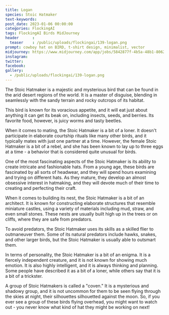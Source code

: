 ```yaml
---
title: Logan
species: Stoic Hatmaker
text-keywords: 
post_date: 2023-01-06 00:00:00
categories: FlockingAI
tags: FlockingAI Birds MidJourney 
header      :
  teaser    : /public/uploads/flockingai/139-logan.png
prompt: cowboy hat on BIRD, t-shirt design, minimalist, vector
midjourney: https://www.midjourney.com/app/jobs/5842877f-4b5a-48b1-8062-f7413d1cb6a6
instagram: 
twitter: 
facebook: 
gallery: 
  - /public/uploads/flockingai/139-logan.png
---
```


The Stoic Hatmaker is a majestic and mysterious bird that can be found in the arid desert regions of the world. It is a master of disguise, blending in seamlessly with the sandy terrain and rocky outcrops of its habitat.

This bird is known for its voracious appetite, and it will eat just about anything it can get its beak on, including insects, seeds, and berries. Its favorite food, however, is juicy worms and tasty beetles.

When it comes to mating, the Stoic Hatmaker is a bit of a loner. It doesn't participate in elaborate courtship rituals like many other birds, and it typically mates with just one partner at a time. However, the female Stoic Hatmaker is a bit of a rebel, and she has been known to lay up to three eggs at a time - a behavior that is considered quite unusual for birds.

One of the most fascinating aspects of the Stoic Hatmaker is its ability to create intricate and fashionable hats. From a young age, these birds are fascinated by all sorts of headwear, and they will spend hours examining and trying on different hats. As they mature, they develop an almost obsessive interest in hatmaking, and they will devote much of their time to creating and perfecting their craft.

When it comes to building its nest, the Stoic Hatmaker is a bit of an architect. It is known for constructing elaborate structures that resemble miniature castles, using a variety of materials including mud, straw, and even small stones. These nests are usually built high up in the trees or on cliffs, where they are safe from predators.

To avoid predators, the Stoic Hatmaker uses its skills as a skilled flier to outmaneuver them. Some of its natural predators include hawks, snakes, and other larger birds, but the Stoic Hatmaker is usually able to outsmart them.

In terms of personality, the Stoic Hatmaker is a bit of an enigma. It is a fiercely independent creature, and it is not known for showing much emotion. It is also highly intelligent, and it is always thinking and planning. Some people have described it as a bit of a loner, while others say that it is a bit of a trickster.

A group of Stoic Hatmakers is called a "coven." It is a mysterious and shadowy group, and it is not uncommon for them to be seen flying through the skies at night, their silhouettes silhouetted against the moon. So, if you ever see a group of these birds flying overhead, you might want to watch out - you never know what kind of hat they might be working on next!